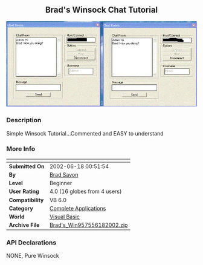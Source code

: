 ﻿<div align="center">

## Brad's Winsock Chat Tutorial

<img src="PIC2002618154309419.GIF">
</div>

### Description

Simple Winsock Tutorial...Commented and EASY to understand
 
### More Info
 


<span>             |<span>
---                |---
**Submitted On**   |2002-06-18 00:51:54
**By**             |[Brad Savon](https://github.com/Planet-Source-Code/PSCIndex/blob/master/ByAuthor/brad-savon.md)
**Level**          |Beginner
**User Rating**    |4.0 (16 globes from 4 users)
**Compatibility**  |VB 6\.0
**Category**       |[Complete Applications](https://github.com/Planet-Source-Code/PSCIndex/blob/master/ByCategory/complete-applications__1-27.md)
**World**          |[Visual Basic](https://github.com/Planet-Source-Code/PSCIndex/blob/master/ByWorld/visual-basic.md)
**Archive File**   |[Brad's\_Win957556182002\.zip](https://github.com/Planet-Source-Code/brad-savon-brad-s-winsock-chat-tutorial__1-35983/archive/master.zip)

### API Declarations

NONE, Pure Winsock





